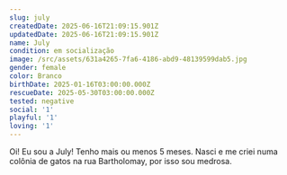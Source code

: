 ```yaml
---
slug: july
createdDate: 2025-06-16T21:09:15.901Z
updatedDate: 2025-06-16T21:09:15.901Z
name: July
condition: em socialização
image: /src/assets/631a4265-7fa6-4186-abd9-48139599dab5.jpg
gender: female
color: Branco
birthDate: 2025-01-16T03:00:00.000Z
rescueDate: 2025-05-30T03:00:00.000Z
tested: negative
social: '1'
playful: '1'
loving: '1'
---
```


Oi! 
Eu sou a July!
Tenho mais ou menos 5 meses.  Nasci e me criei numa colônia de gatos na rua Bartholomay, por isso  sou medrosa. 
